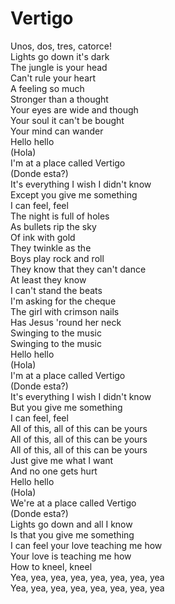 # Vertigo

Unos, dos, tres, catorce!  
Lights go down it's dark  
The jungle is your head  
Can't rule your heart  
A feeling so much  
Stronger than a thought  
Your eyes are wide and though  
Your soul it can't be bought  
Your mind can wander  
Hello hello  
(Hola)  
I'm at a place called Vertigo  
(Donde esta?)  
It's everything I wish I didn't know  
Except you give me something  
I can feel, feel  
The night is full of holes  
As bullets rip the sky  
Of ink with gold  
They twinkle as the  
Boys play rock and roll  
They know that they can't dance  
At least they know  
I can't stand the beats  
I'm asking for the cheque  
The girl with crimson nails  
Has Jesus 'round her neck  
Swinging to the music  
Swinging to the music  
Hello hello  
(Hola)  
I'm at a place called Vertigo  
(Donde esta?)  
It's everything I wish I didn't know  
But you give me something  
I can feel, feel  
All of this, all of this can be yours  
All of this, all of this can be yours  
All of this, all of this can be yours  
Just give me what I want  
And no one gets hurt  
Hello hello  
(Hola)  
We're at a place called Vertigo  
(Donde esta?)  
Lights go down and all I know  
Is that you give me something  
I can feel your love teaching me how  
Your love is teaching me how  
How to kneel, kneel  
Yea, yea, yea, yea, yea, yea, yea, yea  
Yea, yea, yea, yea, yea, yea, yea, yea
